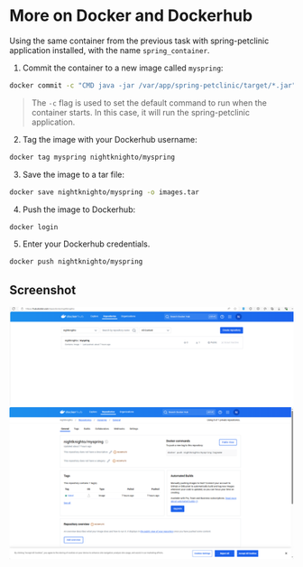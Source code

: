 # More on Docker and Dockerhub

Using the same container from the previous task with spring-petclinic application installed, with the name `spring_container`.

1. Commit the container to a new image called `myspring`:

```bash
docker commit -c "CMD java -jar /var/app/spring-petclinic/target/*.jar" spring_container myspring:latest
```

> The `-c` flag is used to set the default command to run when the container starts. In this case, it will run the spring-petclinic application.

2. Tag the image with your Dockerhub username:

```bash
docker tag myspring nightknighto/myspring
```

3. Save the image to a tar file:

```bash
docker save nightknighto/myspring -o images.tar
```

4. Push the image to Dockerhub:

```bash
docker login
```

5. Enter your Dockerhub credentials.

```bash
docker push nightknighto/myspring
```

## Screenshot

![Screenshot](img1.png)
![Screenshot](img2.png)